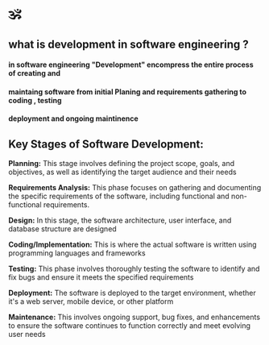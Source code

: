 

# 🕉️

## what is development in software engineering ? 

#### in software engineering "Development" encompress the entire process of creating and
#### maintaing software from initial Planing and requirements gathering to coding , testing
#### deployment and ongoing maintinence


## Key Stages of Software Development:

**Planning:** This stage involves defining the project scope, goals, and objectives, as well as identifying the target audience and their needs

**Requirements Analysis:** This phase focuses on gathering and documenting the specific requirements of the software, including functional and non-functional requirements. 

**Design:** In this stage, the software architecture, user interface, and database structure are designed

**Coding/Implementation:** This is where the actual software is written using programming languages and frameworks

**Testing:** This phase involves thoroughly testing the software to identify and fix bugs and ensure it meets the specified requirements

**Deployment:** The software is deployed to the target environment, whether it's a web server, mobile device, or other platform

**Maintenance:** This involves ongoing support, bug fixes, and enhancements to ensure the software continues to function correctly and meet evolving user needs